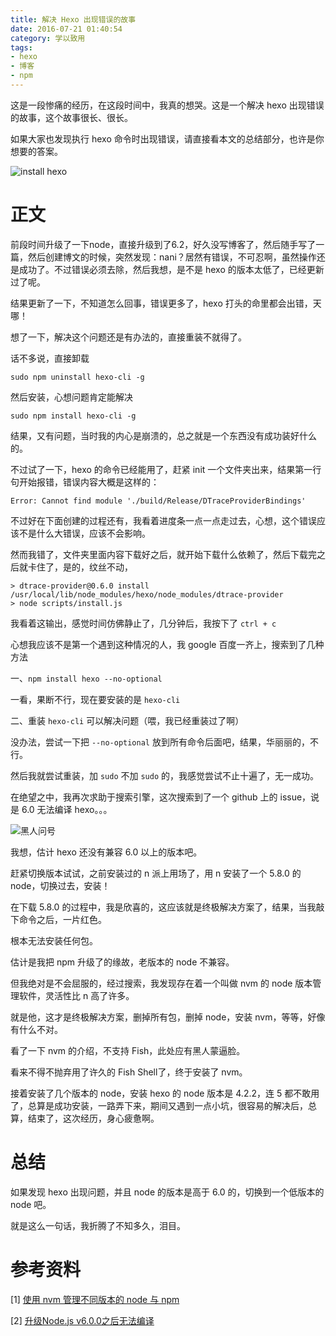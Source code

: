 ```yaml
---
title: 解决 Hexo 出现错误的故事
date: 2016-07-21 01:40:54
category: 学以致用
tags:
- hexo
- 博客
- npm
---
```


这是一段惨痛的经历，在这段时间中，我真的想哭。这是一个解决 hexo 出现错误的故事，这个故事很长、很长。

如果大家也发现执行 hexo 命令时出现错误，请直接看本文的总结部分，也许是你想要的答案。

![install hexo](https://i.loli.net/2018/11/17/5befc752d634c.png)



# 正文

前段时间升级了一下node，直接升级到了6.2，好久没写博客了，然后随手写了一篇，然后创建博文的时候，突然发现：nani？居然有错误，不可忍啊，虽然操作还是成功了。不过错误必须去除，然后我想，是不是 hexo 的版本太低了，已经更新过了呢。

结果更新了一下，不知道怎么回事，错误更多了，hexo 打头的命里都会出错，天哪！

想了一下，解决这个问题还是有办法的，直接重装不就得了。

话不多说，直接卸载

```
sudo npm uninstall hexo-cli -g
```

然后安装，心想问题肯定能解决

```
sudo npm install hexo-cli -g
```

结果，又有问题，当时我的内心是崩溃的，总之就是一个东西没有成功装好什么的。

不过试了一下，hexo 的命令已经能用了，赶紧 init 一个文件夹出来，结果第一行句开始报错，错误内容大概是这样的：

```
Error: Cannot find module './build/Release/DTraceProviderBindings'
```

不过好在下面创建的过程还有，我看着进度条一点一点走过去，心想，这个错误应该不是什么大错误，应该不会影响。

然而我错了，文件夹里面内容下载好之后，就开始下载什么依赖了，然后下载完之后就卡住了，是的，纹丝不动，

```
> dtrace-provider@0.6.0 install /usr/local/lib/node_modules/hexo/node_modules/dtrace-provider
> node scripts/install.js
```

我看着这输出，感觉时间仿佛静止了，几分钟后，我按下了 `ctrl + c`

心想我应该不是第一个遇到这种情况的人，我 google 百度一齐上，搜索到了几种方法

一、`npm install hexo --no-optional`

一看，果断不行，现在要安装的是 `hexo-cli`

二、重装 `hexo-cli` 可以解决问题（喂，我已经重装过了啊）

没办法，尝试一下把 `--no-optional` 放到所有命令后面吧，结果，华丽丽的，不行。

然后我就尝试重装，加 `sudo` 不加 `sudo` 的，我感觉尝试不止十遍了，无一成功。

在绝望之中，我再次求助于搜索引擎，这次搜索到了一个 github 上的 issue，说是 6.0 无法编译 hexo。。。

![黑人问号](https://i.loli.net/2018/11/17/5befc75242dda.jpg)

我想，估计 hexo 还没有兼容 6.0 以上的版本吧。

赶紧切换版本试试，之前安装过的 n 派上用场了，用 n 安装了一个 5.8.0 的 node，切换过去，安装！

在下载 5.8.0 的过程中，我是欣喜的，这应该就是终极解决方案了，结果，当我敲下命令之后，一片红色。

根本无法安装任何包。

估计是我把 npm 升级了的缘故，老版本的 node 不兼容。

但我绝对是不会屈服的，经过搜索，我发现存在着一个叫做 nvm 的 node 版本管理软件，灵活性比 n 高了许多。

就是他，这才是终极解决方案，删掉所有包，删掉 node，安装 nvm，等等，好像有什么不对。

看了一下 nvm 的介绍，不支持 Fish，此处应有黑人蒙逼脸。

看来不得不抛弃用了许久的 Fish Shell了，终于安装了 nvm。

接着安装了几个版本的 node，安装 hexo 的 node 版本是 4.2.2，连 5 都不敢用了，总算是成功安装，一路弄下来，期间又遇到一点小坑，很容易的解决后，总算，结束了，这次经历，身心疲惫啊。

# 总结

如果发现 hexo 出现问题，并且 node 的版本是高于 6.0 的，切换到一个低版本的 node 吧。

就是这么一句话，我折腾了不知多久，泪目。

# 参考资料

[1] [使用 nvm 管理不同版本的 node 与 npm](http://www.cnblogs.com/kaiye/p/4937191.html)

[2] [升级Node.js v6.0.0之后无法编译](https://github.com/hexojs/hexo/issues/1939#issuecomment-226368455)
